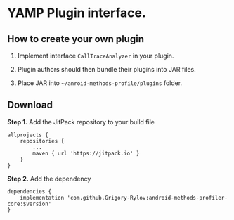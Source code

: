 # YAMP Plugin interface.

## How to create your own plugin
1. Implement interface `CallTraceAnalyzer` in your plugin. 

2. Plugin authors should then bundle their plugins into JAR files.

3. Place JAR into `~/anroid-methods-profile/plugins` folder.

## Download
**Step 1.** Add the JitPack repository to your build file
```
allprojects {
    repositories {
	    ...
	    maven { url 'https://jitpack.io' }
	}
}
```	

**Step 2.** Add the dependency
```
dependencies {
    implementation 'com.github.Grigory-Rylov:android-methods-profiler-core:$version'
}
```
